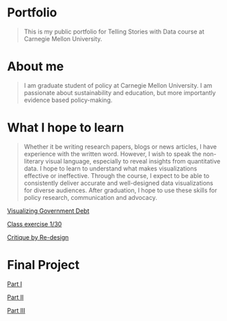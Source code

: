 # Portfolio
> This is my public portfolio for Telling Stories with Data course at Carnegie Mellon University.

# About me

> I am graduate student of policy at Carnegie Mellon University. I am passionate about sustainability and education, but more importantly evidence based policy-making. 

# What I hope to learn

> Whether it be writing research papers, blogs or news articles, I have experience with the written word. However, I wish to speak the non-literary visual language, especially to reveal insights from quantitative data. I hope to learn to understand what makes visualizations effective or ineffective. Through the course, I expect to be able to consistently deliver accurate and well-designed data visualizations for diverse audiences. 
>After graduation, I hope to use these skills for policy research, communication and advocacy. 

[Visualizing Government Debt](/dataviz2.md)

[Class exercise 1/30](classex1.md)

[Critique by Re-design](/dataviz3.md)

# Final Project 
[Part I](FPproposal.md)

[Part II](part2.md)

[Part III](FP_part3.md)
